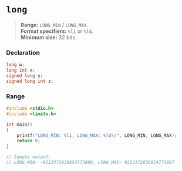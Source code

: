 # `long`

> **Range:** `LONG_MIN` / `LONG_MAX`.  
> **Format specifiers:** `%li` or `%ld`.  
> **Minimum size:** 32 bits.

### Declaration

```c
long w;
long int x;
signed long y;
signed long int z;
```

### Range

```c
#include <stdio.h>
#include <limits.h>

int main()
{
    printf("LONG_MIN: %li, LONG_MAX: %ld\n", LONG_MIN, LONG_MAX);
    return 0;
}

// Sample output:
// LONG_MIN: -9223372036854775808, LONG_MAX: 9223372036854775807
```